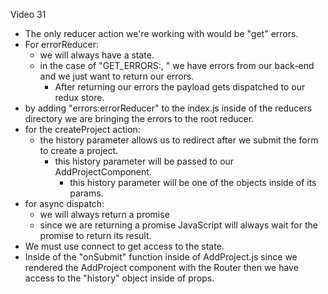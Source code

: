 Video 31

- The only reducer action we're working with would be "get" errors.
- For errorReducer:
  - we will always have a state.
  - in the case of "GET_ERRORS:, " we have errors from our back-end and we just want to return our errors.
    - After returning our errors the payload gets dispatched to our redux store.
- by adding "errors:errorReducer" to the index.js inside of the reducers directory we are bringing the errors to the root reducer.
- for the createProject action:
  - the history parameter allows us to redirect after we submit the form to create a project.
    - this history parameter will be passed to our AddProjectComponent.
      - this history parameter will be one of the objects inside of its params.
- for async dispatch:
  - we will always return a promise
  - since we are returning a promise JavaScript will always wait for the promise to return its result.
- We must use connect to get access to the state.
- Inside of the "onSubmit" function inside of AddProject.js since we rendered the AddProject component with the Router then we have access to the "history" object inside of props.
